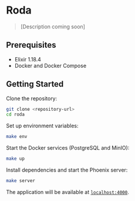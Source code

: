 # Roda

> [Description coming soon]

## Prerequisites

- Elixir 1.18.4
- Docker and Docker Compose

## Getting Started

Clone the repository:

```bash
git clone <repository-url>
cd roda
```

Set up environment variables:

```bash
make env
```

Start the Docker services (PostgreSQL and MinIO):

```bash
make up
```

Install dependencies and start the Phoenix server:

```bash
make server
```

The application will be available at [`localhost:4000`](http://localhost:4000).

